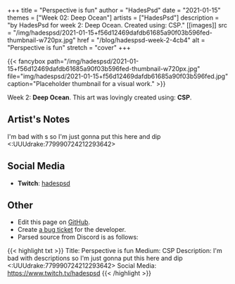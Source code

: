 +++
title =       "Perspective is fun"
author =      "HadesPsd"
date =        "2021-01-15"
themes =      ["Week 02: Deep Ocean"]
artists =     ["HadesPsd"]
description = "by HadesPsd for week 2: Deep Ocean. Created using: CSP."
[[images]]
      src = "/img/hadespsd/2021-01-15+f56d12469dafdb61685a90f03b596fed-thumbnail-w720px.jpg"
      href = "/blog/hadespsd-week-2-4cb4"
      alt = "Perspective is fun"
      stretch = "cover"
+++


{{< fancybox path="/img/hadespsd/2021-01-15+f56d12469dafdb61685a90f03b596fed-thumbnail-w720px.jpg" file="img/hadespsd/2021-01-15+f56d12469dafdb61685a90f03b596fed.jpg" caption="Placeholder thumbnail for a visual work." >}}


Week 2: **Deep Ocean**. This art was lovingly created using: **CSP**.

## Artist's Notes

I'm bad with s so I'm just gonna put this here and dip <:UUUdrake:779990724212293642>

## Social Media

- **Twitch**: <a href='https://twitch.tv/hadespsd' target='_blank'>hadespsd</a>

## Other

- Edit this page on [GitHub](https://github.com/teaminkling/web-refresh/edit/main/content/blog/hadespsd-week-2-4cb4.md).
- Create [a bug ticket](https://github.com/teaminkling/web-refresh/issues/new?assignees=&labels=bug&template=problem-report.md&title=) for the developer.
- Parsed source from Discord is as follows:

{{< highlight txt >}}
Title: Perspective is fun
Medium: CSP
Description: I'm bad with descriptions so I'm just gonna put this here and dip <:UUUdrake:779990724212293642> 
Social Media: https://www.twitch.tv/hadespsd
{{< /highlight >}}
